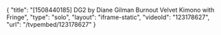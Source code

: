 {
    "title": "[1508440185] DG2 by Diane Gilman Burnout Velvet Kimono with Fringe",
    "type": "solo",
    "layout": "iframe-static",
    "videoId": "123178627",
    "url": "\/tvpembed\/123178627"
}